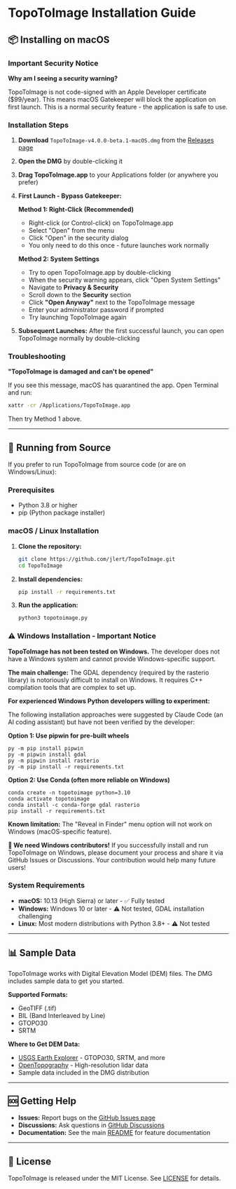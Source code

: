 # TopoToImage Installation Guide

## 📦 Installing on macOS

### Important Security Notice

**Why am I seeing a security warning?**

TopoToImage is not code-signed with an Apple Developer certificate ($99/year). This means macOS Gatekeeper will block the application on first launch. This is a normal security feature - the application is safe to use.

### Installation Steps

1. **Download** `TopoToImage-v4.0.0-beta.1-macOS.dmg` from the [Releases page](https://github.com/jlert/TopoToImage/releases)

2. **Open the DMG** by double-clicking it

3. **Drag TopoToImage.app** to your Applications folder (or anywhere you prefer)

4. **First Launch - Bypass Gatekeeper:**

   **Method 1: Right-Click (Recommended)**
   - Right-click (or Control-click) on TopoToImage.app
   - Select "Open" from the menu
   - Click "Open" in the security dialog
   - You only need to do this once - future launches work normally

   **Method 2: System Settings**
   - Try to open TopoToImage.app by double-clicking
   - When the security warning appears, click "Open System Settings"
   - Navigate to **Privacy & Security**
   - Scroll down to the **Security** section
   - Click **"Open Anyway"** next to the TopoToImage message
   - Enter your administrator password if prompted
   - Try launching TopoToImage again

5. **Subsequent Launches:** After the first successful launch, you can open TopoToImage normally by double-clicking

### Troubleshooting

**"TopoToImage is damaged and can't be opened"**

If you see this message, macOS has quarantined the app. Open Terminal and run:
```bash
xattr -cr /Applications/TopoToImage.app
```
Then try Method 1 above.

---

## 🐍 Running from Source

If you prefer to run TopoToImage from source code (or are on Windows/Linux):

### Prerequisites
- Python 3.8 or higher
- pip (Python package installer)

### macOS / Linux Installation

1. **Clone the repository:**
   ```bash
   git clone https://github.com/jlert/TopoToImage.git
   cd TopoToImage
   ```

2. **Install dependencies:**
   ```bash
   pip install -r requirements.txt
   ```

3. **Run the application:**
   ```bash
   python3 topotoimage.py
   ```

### ⚠️ Windows Installation - Important Notice

**TopoToImage has not been tested on Windows.** The developer does not have a Windows system and cannot provide Windows-specific support.

**The main challenge:** The GDAL dependency (required by the rasterio library) is notoriously difficult to install on Windows. It requires C++ compilation tools that are complex to set up.

**For experienced Windows Python developers willing to experiment:**

The following installation approaches were suggested by Claude Code (an AI coding assistant) but have not been verified by the developer:

**Option 1: Use pipwin for pre-built wheels**
```
py -m pip install pipwin
py -m pipwin install gdal
py -m pipwin install rasterio
py -m pip install -r requirements.txt
```

**Option 2: Use Conda (often more reliable on Windows)**
```
conda create -n topotoimage python=3.10
conda activate topotoimage
conda install -c conda-forge gdal rasterio
pip install -r requirements.txt
```

**Known limitation:** The "Reveal in Finder" menu option will not work on Windows (macOS-specific feature).

**🙏 We need Windows contributors!** If you successfully install and run TopoToImage on Windows, please document your process and share it via GitHub Issues or Discussions. Your contribution would help many future users!

### System Requirements
- **macOS:** 10.13 (High Sierra) or later - ✅ Fully tested
- **Windows:** Windows 10 or later - ⚠️ Not tested, GDAL installation challenging
- **Linux:** Most modern distributions with Python 3.8+ - ⚠️ Not tested

---

## 📊 Sample Data

TopoToImage works with Digital Elevation Model (DEM) files. The DMG includes sample data to get you started.

**Supported Formats:**
- GeoTIFF (.tif)
- BIL (Band Interleaved by Line)
- GTOPO30
- SRTM

**Where to Get DEM Data:**
- [USGS Earth Explorer](https://earthexplorer.usgs.gov/) - GTOPO30, SRTM, and more
- [OpenTopography](https://opentopography.org/) - High-resolution lidar data
- Sample data included in the DMG distribution

---

## 🆘 Getting Help

- **Issues:** Report bugs on the [GitHub Issues page](https://github.com/jlert/TopoToImage/issues)
- **Discussions:** Ask questions in [GitHub Discussions](https://github.com/jlert/TopoToImage/discussions)
- **Documentation:** See the main [README](../README.md) for feature documentation

---

## 📝 License

TopoToImage is released under the MIT License. See [LICENSE](../LICENSE) for details.
